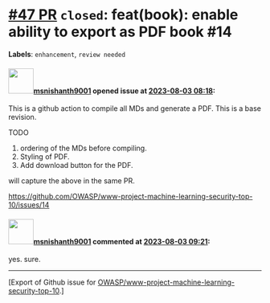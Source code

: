 # [\#47 PR](https://github.com/OWASP/www-project-machine-learning-security-top-10/pull/47) `closed`: feat(book): enable ability to export as PDF book #14
**Labels**: `enhancement`, `review needed`


#### <img src="https://avatars.githubusercontent.com/u/49409979?v=4" width="50">[msnishanth9001](https://github.com/msnishanth9001) opened issue at [2023-08-03 08:18](https://github.com/OWASP/www-project-machine-learning-security-top-10/pull/47):

This is a github action to compile all MDs and generate a PDF. This is a base revision.

TODO
1. ordering of the MDs before compiling.
2. Styling of PDF.
3. Add download button for the PDF.

will capture the above in the same PR.

https://github.com/OWASP/www-project-machine-learning-security-top-10/issues/14

#### <img src="https://avatars.githubusercontent.com/u/49409979?v=4" width="50">[msnishanth9001](https://github.com/msnishanth9001) commented at [2023-08-03 09:21](https://github.com/OWASP/www-project-machine-learning-security-top-10/pull/47#issuecomment-1663611519):

yes. sure.


-------------------------------------------------------------------------------



[Export of Github issue for [OWASP/www-project-machine-learning-security-top-10](https://github.com/OWASP/www-project-machine-learning-security-top-10).]

